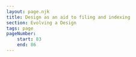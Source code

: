```yaml
---
layout: page.njk
title: Design as an aid to filing and indexing
section: Evolving a Design
tags: page
pageNumber:
    start: 83
    end: 86
---
```

